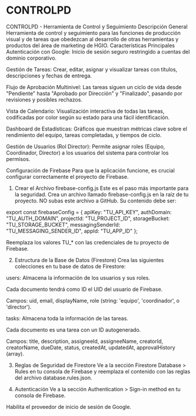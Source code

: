 # CONTROLPD
CONTROLPD - Herramienta de Control y Seguimiento
Descripción General
Herramienta de control y seguimiento para las funciones de producción visual y de tareas que obedezcan al desarrollo de otras herramientas y productos del área de marketing de HGIO.
Características Principales
Autenticación con Google: Inicio de sesión seguro restringido a cuentas del dominio corporativo.

Gestión de Tareas: Crear, editar, asignar y visualizar tareas con títulos, descripciones y fechas de entrega.

Flujo de Aprobación Multinivel: Las tareas siguen un ciclo de vida desde "Pendiente" hasta "Aprobado por Dirección" y "Finalizado", pasando por revisiones y posibles rechazos.

Vista de Calendario: Visualización interactiva de todas las tareas, codificadas por color según su estado para una fácil identificación.

Dashboard de Estadísticas: Gráficos que muestran métricas clave sobre el rendimiento del equipo, tareas completadas, y tiempos de ciclo.

Gestión de Usuarios (Rol Director): Permite asignar roles (Equipo, Coordinador, Director) a los usuarios del sistema para controlar los permisos.

Configuración de Firebase
Para que la aplicación funcione, es crucial configurar correctamente el proyecto de Firebase.

1. Crear el Archivo firebase-config.js
Este es el paso más importante para la seguridad. Crea un archivo llamado firebase-config.js en la raíz de tu proyecto. NO subas este archivo a GitHub. Su contenido debe ser:

export const firebaseConfig = {
    apiKey: "TU_API_KEY",
    authDomain: "TU_AUTH_DOMAIN",
    projectId: "TU_PROJECT_ID",
    storageBucket: "TU_STORAGE_BUCKET",
    messagingSenderId: "TU_MESSAGING_SENDER_ID",
    appId: "TU_APP_ID"
};

Reemplaza los valores TU_* con las credenciales de tu proyecto de Firebase.

2. Estructura de la Base de Datos (Firestore)
Crea las siguientes colecciones en tu base de datos de Firestore:

users: Almacena la información de los usuarios y sus roles.

Cada documento tendrá como ID el UID del usuario de Firebase.

Campos: uid, email, displayName, role (string: 'equipo', 'coordinador', o 'director').

tasks: Almacena toda la información de las tareas.

Cada documento es una tarea con un ID autogenerado.

Campos: title, description, assigneeId, assigneeName, creatorId, creatorName, dueDate, status, createdAt, updatedAt, approvalHistory (array).

3. Reglas de Seguridad de Firestore
Ve a la sección Firestore Database > Rules en tu consola de Firebase y reemplaza el contenido con las reglas del archivo database.rules.json.

4. Autenticación
Ve a la sección Authentication > Sign-in method en tu consola de Firebase.

Habilita el proveedor de inicio de sesión de Google.
